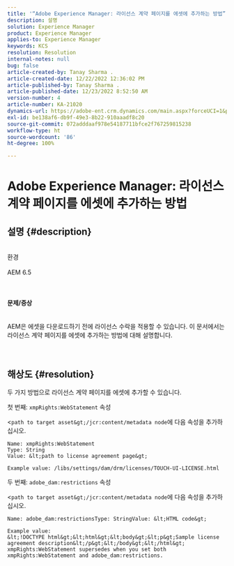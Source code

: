 ```yaml
---
title: '“Adobe Experience Manager: 라이선스 계약 페이지를 에셋에 추가하는 방법”'
description: 설명
solution: Experience Manager
product: Experience Manager
applies-to: Experience Manager
keywords: KCS
resolution: Resolution
internal-notes: null
bug: false
article-created-by: Tanay Sharma .
article-created-date: 12/22/2022 12:36:02 PM
article-published-by: Tanay Sharma .
article-published-date: 12/23/2022 8:52:50 AM
version-number: 4
article-number: KA-21020
dynamics-url: https://adobe-ent.crm.dynamics.com/main.aspx?forceUCI=1&pagetype=entityrecord&etn=knowledgearticle&id=e851b830-f581-ed11-81ac-6045bd006239
exl-id: be138af6-db9f-49e3-8b22-910aaadf8c20
source-git-commit: 072adddaaf978e54187711bfce2f767259815238
workflow-type: ht
source-wordcount: '86'
ht-degree: 100%

---
```


# Adobe Experience Manager: 라이선스 계약 페이지를 에셋에 추가하는 방법

## 설명 {#description}

<br>환경<br><br>AEM 6.5<br><br> <br><br><b>문제/증상</b><br><br><br>AEM은 에셋을 다운로드하기 전에 라이선스 수락을 적용할 수 있습니다. 이 문서에서는 라이선스 계약 페이지를 에셋에 추가하는 방법에 대해 설명합니다.<br><br> 

## 해상도 {#resolution}


두 가지 방법으로 라이선스 계약 페이지를 에셋에 추가할 수 있습니다.

첫 번째: `xmpRights:WebStatement` 속성

&lt;`path to target asset&gt;/jcr:content/metadata node`에 다음 속성을 추가하십시오.




```
Name: xmpRights:WebStatement
Type: String
Value: &lt;path to license agreement page&gt;
```




`Example value: /libs/settings/dam/drm/licenses/TOUCH-UI-LICENSE.html`



두 번째: `adobe_dam:restrictions` 속성

&lt;`path to target asset&gt;/jcr:content/metadata node`에 다음 속성을 추가하십시오.




```
Name: adobe_dam:restrictionsType: StringValue: &lt;HTML code&gt;
```







```
Example value:
&lt;!DOCTYPE html&gt;&lt;html&gt;&lt;body&gt;&lt;p&gt;Sample license agreement description&lt;/p&gt;&lt;/body&gt;&lt;/html&gt;
xmpRights:WebStatement supersedes when you set both xmpRights:WebStatement and adobe_dam:restrictions.
```
